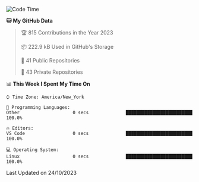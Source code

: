 <!--START_SECTION:waka-->
![Code Time](http://img.shields.io/badge/Code%20Time-225%20hrs%2019%20mins-blue)

**🐱 My GitHub Data** 

> 🏆 815 Contributions in the Year 2023
 > 
> 📦 222.9 kB Used in GitHub's Storage 
 > 
> 📜 41 Public Repositories 
 > 
> 🔑 43 Private Repositories  
 > 
📊 **This Week I Spent My Time On** 

```text
⌚︎ Time Zone: America/New_York

💬 Programming Languages: 
Other                    0 secs              █████████████████████████   100.0%

🔥 Editors: 
VS Code                  0 secs              █████████████████████████   100.0%

💻 Operating System: 
Linux                    0 secs              █████████████████████████   100.0%

```


 Last Updated on 24/10/2023
<!--END_SECTION:waka-->